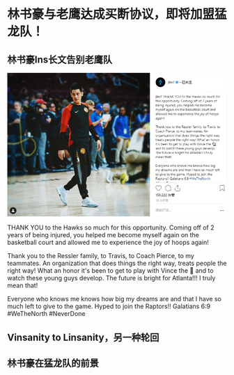 # 林书豪与老鹰达成买断协议，即将加盟猛龙队！


## 林书豪Ins长文告别老鹰队

![](20190213-Lin.png)


THANK YOU to the Hawks so much for this opportunity. Coming off of 2 years of being injured, you helped me become myself again on the basketball court and allowed me to experience the joy of hoops again!

Thank you to the Ressler family, to Travis, to Coach Pierce, to my teammates. An organization that does things the right way, treats people the right way! What an honor it's been to get to play with Vince the 🐐 and to watch these young guys develop. The future is bright for Atlanta!!! I truly mean that!

Everyone who knows me knows how big my dreams are and that I have so much left to give to the game. Hyped to join the Raptors!! Galatians 6:9 #WeTheNorth #NeverDone

## Vinsanity to Linsanity，另一种轮回

## 林书豪在猛龙队的前景

